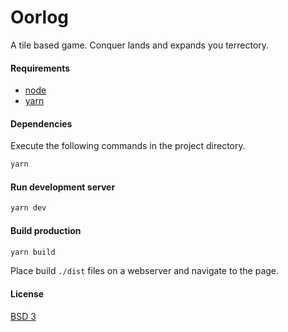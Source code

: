# Oorlog

A tile based game. Conquer lands and expands you terrectory.

#### Requirements

- [node](https://nodejs.org/)
- [yarn](https://yarnpkg.com/en/)

#### Dependencies

Execute the following commands in the project directory.

```sh
yarn
```

#### Run development server

```sh
yarn dev
```

#### Build production

```sh
yarn build
```

Place build `./dist` files on a webserver and navigate to the page.

#### License

[BSD 3](https://opensource.org/licenses/BSD-3-Clause)
